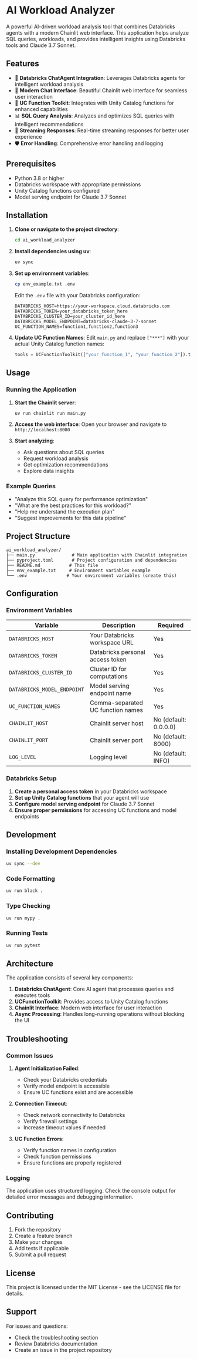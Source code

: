 # AI Workload Analyzer

A powerful AI-driven workload analysis tool that combines Databricks agents with a modern Chainlit web interface. This application helps analyze SQL queries, workloads, and provides intelligent insights using Databricks tools and Claude 3.7 Sonnet.

## Features

- 🤖 **Databricks ChatAgent Integration**: Leverages Databricks agents for intelligent workload analysis
- 💬 **Modern Chat Interface**: Beautiful Chainlit web interface for seamless user interaction
- 🔧 **UC Function Toolkit**: Integrates with Unity Catalog functions for enhanced capabilities
- 📊 **SQL Query Analysis**: Analyzes and optimizes SQL queries with intelligent recommendations
- 🔄 **Streaming Responses**: Real-time streaming responses for better user experience
- 🛡️ **Error Handling**: Comprehensive error handling and logging

## Prerequisites

- Python 3.8 or higher
- Databricks workspace with appropriate permissions
- Unity Catalog functions configured
- Model serving endpoint for Claude 3.7 Sonnet

## Installation

1. **Clone or navigate to the project directory**:
   ```bash
   cd ai_workload_analyzer
   ```

2. **Install dependencies using uv**:
   ```bash
   uv sync
   ```

3. **Set up environment variables**:
   ```bash
   cp env_example.txt .env
   ```
   
   Edit the `.env` file with your Databricks configuration:
   ```env
   DATABRICKS_HOST=https://your-workspace.cloud.databricks.com
   DATABRICKS_TOKEN=your_databricks_token_here
   DATABRICKS_CLUSTER_ID=your_cluster_id_here
   DATABRICKS_MODEL_ENDPOINT=databricks-claude-3-7-sonnet
   UC_FUNCTION_NAMES=function1,function2,function3
   ```

4. **Update UC Function Names**:
   Edit `main.py` and replace `["***"]` with your actual Unity Catalog function names:
   ```python
   tools = UCFunctionToolkit(["your_function_1", "your_function_2"]).tools
   ```

## Usage

### Running the Application

1. **Start the Chainlit server**:
   ```bash
   uv run chainlit run main.py
   ```

2. **Access the web interface**:
   Open your browser and navigate to `http://localhost:8000`

3. **Start analyzing**:
   - Ask questions about SQL queries
   - Request workload analysis
   - Get optimization recommendations
   - Explore data insights

### Example Queries

- "Analyze this SQL query for performance optimization"
- "What are the best practices for this workload?"
- "Help me understand the execution plan"
- "Suggest improvements for this data pipeline"

## Project Structure

```
ai_workload_analyzer/
├── main.py              # Main application with Chainlit integration
├── pyproject.toml       # Project configuration and dependencies
├── README.md           # This file
├── env_example.txt     # Environment variables example
└── .env               # Your environment variables (create this)
```

## Configuration

### Environment Variables

| Variable | Description | Required |
|----------|-------------|----------|
| `DATABRICKS_HOST` | Your Databricks workspace URL | Yes |
| `DATABRICKS_TOKEN` | Databricks personal access token | Yes |
| `DATABRICKS_CLUSTER_ID` | Cluster ID for computations | Yes |
| `DATABRICKS_MODEL_ENDPOINT` | Model serving endpoint name | Yes |
| `UC_FUNCTION_NAMES` | Comma-separated UC function names | Yes |
| `CHAINLIT_HOST` | Chainlit server host | No (default: 0.0.0.0) |
| `CHAINLIT_PORT` | Chainlit server port | No (default: 8000) |
| `LOG_LEVEL` | Logging level | No (default: INFO) |

### Databricks Setup

1. **Create a personal access token** in your Databricks workspace
2. **Set up Unity Catalog functions** that your agent will use
3. **Configure model serving endpoint** for Claude 3.7 Sonnet
4. **Ensure proper permissions** for accessing UC functions and model endpoints

## Development

### Installing Development Dependencies

```bash
uv sync --dev
```

### Code Formatting

```bash
uv run black .
```

### Type Checking

```bash
uv run mypy .
```

### Running Tests

```bash
uv run pytest
```

## Architecture

The application consists of several key components:

1. **Databricks ChatAgent**: Core AI agent that processes queries and executes tools
2. **UCFunctionToolkit**: Provides access to Unity Catalog functions
3. **Chainlit Interface**: Modern web interface for user interaction
4. **Async Processing**: Handles long-running operations without blocking the UI

## Troubleshooting

### Common Issues

1. **Agent Initialization Failed**:
   - Check your Databricks credentials
   - Verify model endpoint is accessible
   - Ensure UC functions exist and are accessible

2. **Connection Timeout**:
   - Check network connectivity to Databricks
   - Verify firewall settings
   - Increase timeout values if needed

3. **UC Function Errors**:
   - Verify function names in configuration
   - Check function permissions
   - Ensure functions are properly registered

### Logging

The application uses structured logging. Check the console output for detailed error messages and debugging information.

## Contributing

1. Fork the repository
2. Create a feature branch
3. Make your changes
4. Add tests if applicable
5. Submit a pull request

## License

This project is licensed under the MIT License - see the LICENSE file for details.

## Support

For issues and questions:
- Check the troubleshooting section
- Review Databricks documentation
- Create an issue in the project repository 